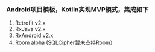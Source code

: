 ### Android项目模板，Kotlin实现MVP模式，集成如下

1.  Retrofit v2.x
2.  RxJava v2.x
3.  RxAndroid v2.x
4.  Room alpha (SQLCipher暂未支持Room）